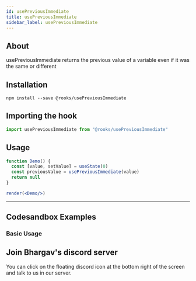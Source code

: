 ```yaml
---
id: usePreviousImmediate
title: usePreviousImmediate
sidebar_label: usePreviousImmediate
---
```



    

## About

usePreviousImmediate returns the previous value of a variable even if it was the same or different

[//]: # "Main"

## Installation

    npm install --save @rooks/usePreviousImmediate

## Importing the hook

```javascript
import usePreviousImmediate from "@rooks/usePreviousImmediate"
```

## Usage

```jsx
function Demo() {
  const [value, setValue] = useState(0)
  const previousValue = usePreviousImmediate(value) 
  return null
}

render(<Demo/>)
```


---

## Codesandbox Examples

### Basic Usage    



## Join Bhargav's discord server
You can click on the floating discord icon at the bottom right of the screen and talk to us in our server.

